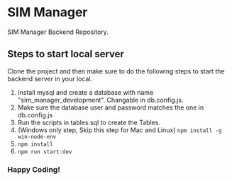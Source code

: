 # SIM Manager
SIM Manager Backend Repository.

## Steps to start local server
Clone the project and then make sure to do the following steps to start the backend server in your local.

1. Install mysql and create a database with name "sim_manager_development". Changable in db.config.js.
2. Make sure the database user and password matches the one in db.config.js
3. Run the scripts in tables.sql to create the Tables.
4. (Windows only step, Skip this step for Mac and Linux) `npm install -g win-node-env`
5. `npm install`
6. `npm run start:dev`

### Happy Coding!
